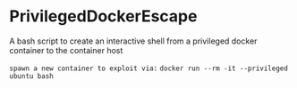 # PrivilegedDockerEscape

A bash script to create an interactive shell from a privileged docker container to the container host

`spawn a new container to exploit via:`
`docker run --rm -it --privileged ubuntu bash`
